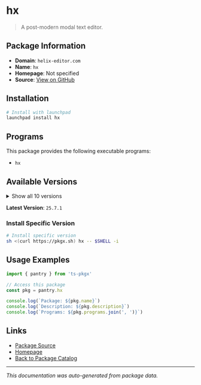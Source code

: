 # hx

> A post-modern modal text editor.

## Package Information

- **Domain**: `helix-editor.com`
- **Name**: `hx`
- **Homepage**: Not specified
- **Source**: [View on GitHub](https://github.com/pkgxdev/pantry/tree/main/projects/helix-editor.com/package.yml)

## Installation

```bash
# Install with launchpad
launchpad install hx
```

## Programs

This package provides the following executable programs:

- `hx`

## Available Versions

<details>
<summary>Show all 10 versions</summary>

- `25.7.1`, `25.7.0`, `25.1.1`, `25.1.0`, `24.7.0`
- `24.3.0`, `23.10.0`, `23.5.0`, `23.3.0`, `22.12.0`

</details>

**Latest Version**: `25.7.1`

### Install Specific Version

```bash
# Install specific version
sh <(curl https://pkgx.sh) hx -- $SHELL -i
```

## Usage Examples

```typescript
import { pantry } from 'ts-pkgx'

// Access this package
const pkg = pantry.hx

console.log(`Package: ${pkg.name}`)
console.log(`Description: ${pkg.description}`)
console.log(`Programs: ${pkg.programs.join(', ')}`)
```

## Links

- [Package Source](https://github.com/pkgxdev/pantry/tree/main/projects/helix-editor.com/package.yml)
- [Homepage](#)
- [Back to Package Catalog](../../package-catalog.md)

---

*This documentation was auto-generated from package data.*
